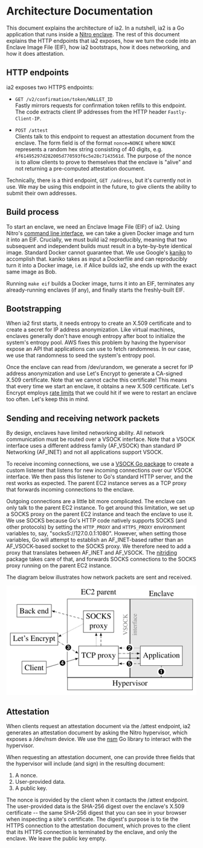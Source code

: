 Architecture Documentation
==========================

This document explains the architecture of ia2.  In a nutshell, ia2 is a Go
application that runs inside a [Nitro
enclave](https://aws.amazon.com/ec2/nitro/nitro-enclaves/).  The rest of this
document explains the HTTP endpoints that ia2 exposes, how we turn the code into
an Enclave Image File (EIF), how ia2 bootstraps, how it does networking, and how
it does attestation.

HTTP endpoints
--------------

ia2 exposes two HTTPS endpoints:

* `GET /v2/confirmation/token/WALLET_ID`  
  Fastly mirrors requests for confirmation token refills to this endpoint.
  The code extracts client IP addresses from the HTTP header `Fastly-Client-IP`.

* `POST /attest`  
  Clients talk to this endpoint to request an attestation document from the
  enclave.  The form field is of the format `nonce=NONCE` where `NONCE`
  represents a random hex string consisting of 40 digits, e.g.
  `4f61495297d282005d770593f6c5e28c7143561d`.  The purpose of the nonce is to
  allow clients to prove to themselves that the enclave is "alive" and not
  returning a pre-computed attestation document.

Technically, there is a third endpoint, `GET /address`, but it's currently not
in use.  We may be using this endpoint in the future, to give clients the
ability to submit their own addresses.

Build process
-------------

To start an enclave, we need an Enclave Image File (EIF) of ia2.  Using Nitro's
[command line
interface](https://docs.aws.amazon.com/enclaves/latest/user/nitro-enclave-cli.html),
we can take a given Docker image and turn it into an EIF.  Crucially, we must
build ia2 reproducibly, meaning that two subsequent and independent builds must
result in a byte-by-byte identical image.  Standard Docker cannot guarantee
that.  We use Google's [kaniko](https://github.com/GoogleContainerTools/kaniko)
to accomplish that.  kaniko takes as input a Dockerfile and can reproducibly
turn it into a Docker image, i.e. if Alice builds ia2, she ends up with the
exact same image as Bob.

Running `make eif` builds a Docker image, turns it into an EIF, terminates any
already-running enclaves (if any), and finally starts the freshly-built EIF.

Bootstrapping
-------------

When ia2 first starts, it needs entropy to create an X.509 certificate and to
create a secret for IP address anonymization.  Like virtual machines, enclaves
generally don't have enough entropy after boot to initialize the system's
entropy pool.  AWS fixes this problem by having the hypervisor expose an API
that applications can use to fetch randomness.  In our case, we use that
randomness to seed the system's entropy pool.

Once the enclave can read from /dev/urandom, we generate a secret for IP address
anonymization and use Let's Encrypt to generate a CA-signed X.509 certificate.
Note that we cannot cache this certificate!  This means that every time we start
an enclave, it obtains a new X.509 certificate.  Let's Encrypt employs [rate
limits](https://letsencrypt.org/docs/rate-limits/) that we could hit if we were
to restart an enclave too often.  Let's keep this in mind.

Sending and receiving network packets
-------------------------------------

By design, enclaves have limited networking ability.  All network communication
must be routed over a VSOCK interface.  Note that a VSOCK interface uses a
different address family (AF\_VSOCK) than standard IP Networking (AF\_INET) and
not all applications support VSOCK.

To receive incoming connections, we use a [VSOCK
Go package](https://github.com/mdlayher/vsock) to create a custom listener that
listens for new incoming connections over our VSOCK interface.  We then pass
this listener to Go's standard HTTP server, and the rest works as expected.
The parent EC2 instance serves as a TCP proxy that forwards incoming connections
to the enclave.

Outgoing connections are a little bit more complicated.  The enclave can only
talk to the parent EC2 instance.  To get around this limitation, we set up a
SOCKS proxy on the parent EC2 instance and teach the enclave to use it.  We use
SOCKS because Go's HTTP code natively supports SOCKS (and other protocols) by
setting the `HTTP_PROXY` and `HTTPS_PROXY` environment variables to, say,
"socks5://127.0.0.1:1080".  However, when setting those variables, Go will
attempt to establish an AF\_INET-based rather than an AF\_VSOCK-based socket to
the SOCKS proxy.  We therefore need to add a proxy that translates between
AF\_INET and AF\_VSOCK.  The
[nitriding](https://github.com/brave-experiments/nitriding)
package takes care of that, and forwards SOCKS connections to the SOCKS proxy
running on the parent EC2 instance.

The diagram below illustrates how network packets are sent and received.

<img src="ia2-architecture.png" width="1164">

Attestation
-----------

When clients request an attestation document via the /attest endpoint, ia2
generates an attestation document by asking the Nitro hypervisor, which exposes
a /dev/nsm device.  We use the [nsm](https://github.com/hf/nsm/) Go library to
interact with the hypervisor.

When requesting an attestation document, one can provide three fields that the
hypervisor will include (and sign) in the resulting document:

1. A nonce.
2. User-provided data.
3. A public key.

The nonce is provided by the client when it contacts the /attest endpoint.  The
user-provided data is the SHA-256 digest over the enclave's X.509 certificate --
the same SHA-256 digest that you can see in your browser when inspecting a
site's certificate.  The digest's purpose is to tie the HTTPS connection to the
attestation document, which proves to the client that its HTTPS connection is
terminated by the enclave, and only the enclave.  We leave the public key empty.
